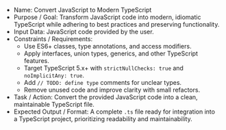 * Name: Convert JavaScript to Modern TypeScript  
* Purpose / Goal: Transform JavaScript code into modern, idiomatic TypeScript while adhering to best practices and preserving functionality.  
* Input Data: JavaScript code provided by the user.  
* Constraints / Requirements:  
  - Use ES6+ classes, type annotations, and access modifiers.  
  - Apply interfaces, union types, generics, and other TypeScript features.  
  - Target TypeScript 5.x+ with `strictNullChecks: true` and `noImplicitAny: true`.  
  - Add `// TODO: define type` comments for unclear types.  
  - Remove unused code and improve clarity with small refactors.  
* Task / Action: Convert the provided JavaScript code into a clean, maintainable TypeScript file.  
* Expected Output / Format: A complete `.ts` file ready for integration into a TypeScript project, prioritizing readability and maintainability.